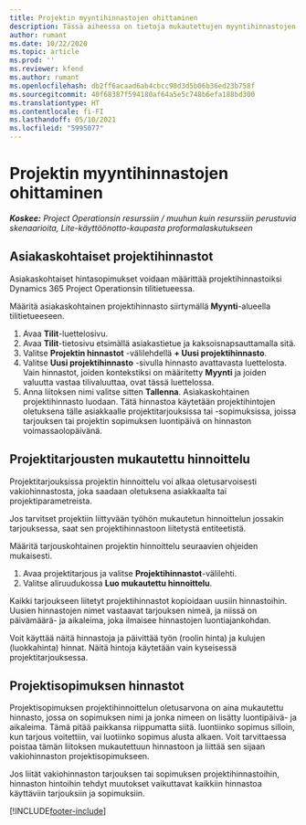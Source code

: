 ```yaml
---
title: Projektin myyntihinnastojen ohittaminen
description: Tässä aiheessa on tietoja mukautettujen myyntihinnastojen luomisesta.
author: rumant
ms.date: 10/22/2020
ms.topic: article
ms.prod: ''
ms.reviewer: kfend
ms.author: rumant
ms.openlocfilehash: db2ff6acaad6ab4cbcc98d3d5b06b36ed23b758f
ms.sourcegitcommit: 40f68387f594180af64a5e5c748b6efa188bd300
ms.translationtype: HT
ms.contentlocale: fi-FI
ms.lasthandoff: 05/10/2021
ms.locfileid: "5995077"
---
```

# <a name="override-project-sales-price-lists"></a>Projektin myyntihinnastojen ohittaminen

_**Koskee:** Project Operationsin resurssiin / muuhun kuin resurssiin perustuvia skenaarioita, Lite-käyttöönotto-kaupasta proformalaskutukseen_

## <a name="customer-specific-project-price-lists"></a>Asiakaskohtaiset projektihinnastot

Asiakaskohtaiset hintasopimukset voidaan määrittää projektihinnastoiksi Dynamics 365 Project Operationsin tilitietueessa.

Määritä asiakaskohtainen projektihinnasto siirtymällä **Myynti**-alueella tilitietueeseen.

1. Avaa **Tilit**-luettelosivu.
2. Avaa **Tilit**-tietosivu etsimällä asiakastietue ja kaksoisnapsauttamalla sitä.
3. Valitse **Projektin hinnastot** -välilehdellä **+ Uusi projektihinnasto**.
4. Valitse **Uusi projektihinnasto** -sivulla hinnasto avattavasta luettelosta. Vain hinnastot, joiden kontekstiksi on määritetty **Myynti** ja joiden valuutta vastaa tilivaluuttaa, ovat tässä luettelossa.
5. Anna liitoksen nimi valitse sitten **Tallenna**. Asiakaskohtainen projektihinnasto luodaan. Tätä hinnastoa käytetään projektihintojen oletuksena tälle asiakkaalle projektitarjouksissa tai -sopimuksissa, joissa tarjouksen tai projektin sopimuksen luontipäivä on hinnaston voimassaolopäivänä.

## <a name="custom-pricing-on-project-quotes"></a>Projektitarjousten mukautettu hinnoittelu

Projektitarjouksissa projektin hinnoittelu voi alkaa oletusarvoisesti vakiohinnastosta, joka saadaan oletuksena asiakkaalta tai projektiparametreista.

Jos tarvitset projektiin liittyvään työhön mukautetun hinnoittelun jossakin tarjouksessa, saat sen projektihinnastoon liitetystä entiteetistä.

Määritä tarjouskohtainen projektin hinnoittelu seuraavien ohjeiden mukaisesti.

1. Avaa projektitarjous ja valitse **Projektihinnastot**-välilehti.
2. Valitse aliruudukossa **Luo mukautettu hinnoittelu**.

Kaikki tarjoukseen liitetyt projektihinnastot kopioidaan uusiin hinnastoihin. Uusien hinnastojen nimet vastaavat tarjouksen nimeä, ja niissä on päivämäärä- ja aikaleima, joka ilmaisee hinnastojen luontiajankohdan.

Voit käyttää näitä hinnastoja ja päivittää työn (roolin hinta) ja kulujen (luokkahinta) hinnat. Näitä hintoja käytetään vain kyseisessä projektitarjouksessa.

## <a name="price-lists-on-a-project-contract"></a>Projektisopimuksen hinnastot

Projektisopimuksen projektihinnoittelun oletusarvona on aina mukautettu hinnasto, jossa on sopimuksen nimi ja jonka nimeen on lisätty luontipäivä- ja aikaleima. Tämä pitää paikkansa riippumatta siitä. luontiinko sopimus silloin, kun tarjous voitettiin, vai luotiinko sopimus alusta alkaen. Voit tarvittaessa poistaa tämän liitoksen mukautettuun hinnastoon ja liittää sen sijaan vakiohinnaston projektisopimukseen.

Jos liität vakiohinnaston tarjouksen tai sopimuksen projektihinnastoihin, hinnaston hintoihin tehdyt muutokset vaikuttavat kaikkiin hinnastoa käyttäviin tarjouksiin ja sopimuksiin.


[!INCLUDE[footer-include](../includes/footer-banner.md)]